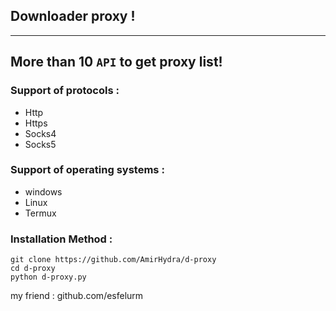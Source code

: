 ## Downloader proxy !
-----------------------------
More than 10 `API` to get proxy list! 
-----------------------------
### Support of protocols :
- Http
- Https
- Socks4
- Socks5

### Support of operating systems :
- windows
- Linux
- Termux

### Installation Method : 
```
git clone https://github.com/AmirHydra/d-proxy
cd d-proxy
python d-proxy.py
```

my friend : github.com/esfelurm


